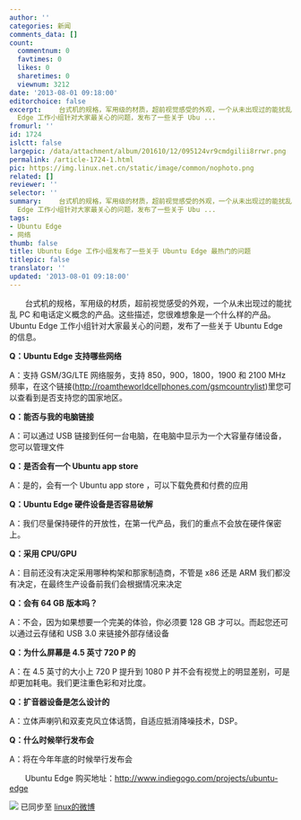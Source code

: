 ```yaml
---
author: ''
categories: 新闻
comments_data: []
count:
  commentnum: 0
  favtimes: 0
  likes: 0
  sharetimes: 0
  viewnum: 3212
date: '2013-08-01 09:18:00'
editorchoice: false
excerpt: 　　台式机的规格，军用级的材质，超前视觉感受的外观，一个从未出现过的能扰乱 PC 和电话定义概念的产品。这些描述，您很难想象是一个什么样的产品。Ubuntu
  Edge 工作小组针对大家最关心的问题，发布了一些关于 Ubu ...
fromurl: ''
id: 1724
islctt: false
largepic: /data/attachment/album/201610/12/095124vr9cmdgilii8rrwr.png
permalink: /article-1724-1.html
pic: https://img.linux.net.cn/static/image/common/nophoto.png
related: []
reviewer: ''
selector: ''
summary: 　　台式机的规格，军用级的材质，超前视觉感受的外观，一个从未出现过的能扰乱 PC 和电话定义概念的产品。这些描述，您很难想象是一个什么样的产品。Ubuntu
  Edge 工作小组针对大家最关心的问题，发布了一些关于 Ubu ...
tags:
- Ubuntu Edge
- 网络
thumb: false
title: Ubuntu Edge 工作小组发布了一些关于 Ubuntu Edge 最热门的问题
titlepic: false
translator: ''
updated: '2013-08-01 09:18:00'
---
```


　　台式机的规格，军用级的材质，超前视觉感受的外观，一个从未出现过的能扰乱 PC 和电话定义概念的产品。这些描述，您很难想象是一个什么样的产品。Ubuntu Edge 工作小组针对大家最关心的问题，发布了一些关于 Ubuntu Edge 的信息。


**Q：Ubuntu Edge 支持哪些网络**


A：支持 GSM/3G/LTE 网络服务，支持 850，900，1800，1900 和 2100 MHz 频率，在这个链接(<http://roamtheworldcellphones.com/gsmcountrylist>)里您可以查看到是否支持您的国家地区。


**Q：能否与我的电脑链接**


A：可以通过 USB 链接到任何一台电脑，在电脑中显示为一个大容量存储设备，您可以管理文件


**Q：是否会有一个 Ubuntu app store**


A：是的，会有一个 Ubuntu app store ，可以下载免费和付费的应用


**Q：Ubuntu Edge 硬件设备是否容易破解**


A：我们尽量保持硬件的开放性，在第一代产品，我们的重点不会放在硬件保密上。


**Q：采用 CPU/GPU**


A：目前还没有决定采用哪种构架和那家制造商，不管是 x86 还是 ARM 我们都没有决定，在最终生产设备前我们会根据情况来决定


**Q：会有 64 GB 版本吗？**


A：不会，因为如果想要一个完美的体验，你必须要 128 GB 才可以。而起您还可以通过云存储和 USB 3.0 来链接外部存储设备


**Q：为什么屏幕是 4.5 英寸 720 P 的**


A：在 4.5 英寸的大小上 720 P 提升到 1080 P 并不会有视觉上的明显差别，可是却更加耗电。我们更注重色彩和对比度。


**Q：扩音器设备是怎么设计的**


A：立体声喇叭和双麦克风立体话筒，自适应抵消降噪技术，DSP。


**Q：什么时候举行发布会**


A：将在今年年底的时候举行发布会


　　Ubuntu Edge 购买地址：http://www.indiegogo.com/projects/ubuntu-edge


![](https://img.linux.net.cn/xwb/images/bgimg/icon_logo.png) 已同步至 [linux的微博](http://weibo.com/1772191555/A2GTx7dPJ)